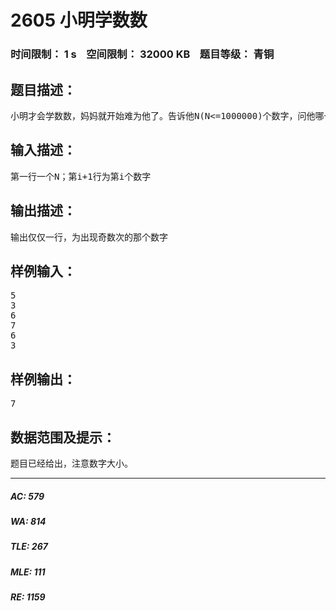 # 2605 小明学数数   
### 时间限制： 1 s&nbsp;&nbsp;&nbsp;&nbsp;空间限制： 32000 KB&nbsp;&nbsp;&nbsp;&nbsp;题目等级： 青铜  
## 题目描述：  

<pre>
小明才会学数数，妈妈就开始难为他了。告诉他N(N<=1000000)个数字，问他哪一个数字出现的次数为奇数（保证N为奇数，数据中每个数字出现的次数只有一个为奇数次，每个数字为int范围内）
</pre>
  
  
## 输入描述：  

<pre>
第一行一个N；第i+1行为第i个数字
</pre>
  
  
## 输出描述：  

<pre>
输出仅仅一行，为出现奇数次的那个数字
</pre>
  
  
## 样例输入：  

<pre>
5
3
6
7
6
3
</pre>
  
  
## 样例输出：  

<pre>
7
</pre>
  
  
## 数据范围及提示：  

<pre>
题目已经给出，注意数字大小。
</pre>
  
  
***  

##### AC: 579  
##### WA: 814  
##### TLE: 267  
##### MLE: 111  
##### RE: 1159  
